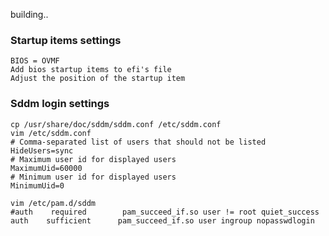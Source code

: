 building..

### Startup items settings

    BIOS = OVMF
    Add bios startup items to efi's file
    Adjust the position of the startup item
### Sddm login settings

    cp /usr/share/doc/sddm/sddm.conf /etc/sddm.conf
    vim /etc/sddm.conf
    # Comma-separated list of users that should not be listed
    HideUsers=sync
    # Maximum user id for displayed users
    MaximumUid=60000
    # Minimum user id for displayed users
    MinimumUid=0
    
    vim /etc/pam.d/sddm
    #auth    required        pam_succeed_if.so user != root quiet_success
    auth    sufficient      pam_succeed_if.so user ingroup nopasswdlogin

